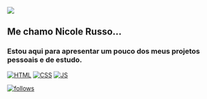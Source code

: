 ![](https://pt.bloggif.com/tmp/50a5e6a6cfc4bd862c5e6d43f097a543/text.gif?1652652704)

## Me chamo Nicole Russo...
### Estou aqui para apresentar um pouco dos meus projetos pessoais e de estudo.


[![HTML](https://img.shields.io/badge/HTML5-E34F26?style=for-the-badge&logo=html5&logoColor=white)](#) 
[![CSS](https://img.shields.io/badge/CSS3-1572B6?style=for-the-badge&logo=css3&logoColor=white)](#)
[![JS](https://user-images.githubusercontent.com/92954564/149734759-95447c01-d50b-46ee-b203-bcf737a3deb6.png)](#)
<!--[![PHP](https://img.shields.io/badge/PHP-777BB4?style=for-the-badge&logo=php&logoColor=white)](#)-->

[![follows](https://img.shields.io/github/followers/nicole-cris-russo.svg?style=social&label=Follow&maxAge=2592000)](#)
